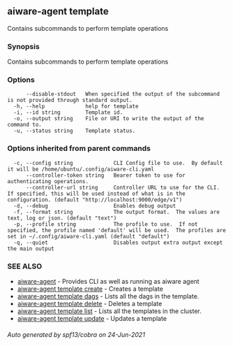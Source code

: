 ## aiware-agent template

Contains subcommands to perform template operations

### Synopsis

Contains subcommands to perform template operations

### Options

```
      --disable-stdout   When specified the output of the subcommand is not provided through standard output.
  -h, --help             help for template
  -i, --id string        Template id.
  -o, --output string    File or URI to write the output of the command to.
  -u, --status string    Template status.
```

### Options inherited from parent commands

```
  -c, --config string             CLI Config file to use.  By default it will be /home/ubuntu/.config/aiware-cli.yaml
      --controller-token string   Bearer token to use for authenticating operations.
      --controller-url string     Controller URL to use for the CLI.  If specified, this will be used instead of what is in the configuration. (default "http://localhost:9000/edge/v1")
  -d, --debug                     Enables debug output
  -f, --format string             The output format.  The values are text, log or json. (default "text")
  -p, --profile string            The profile to use.  If not specified, the profile named 'default' will be used.  The profiles are set in ~/.config/aiware-cli.yaml (default "default")
  -q, --quiet                     Disables output extra output except the main output
```

### SEE ALSO

* [aiware-agent](/cli/aiware-agent.md)	 - Provides CLI as well as running as aiware agent
* [aiware-agent template create](/cli/aiware-agent_template_create.md)	 - Creates a template
* [aiware-agent template dags](/cli/aiware-agent_template_dags.md)	 - Lists all the dags in the template.
* [aiware-agent template delete](/cli/aiware-agent_template_delete.md)	 - Deletes a template
* [aiware-agent template list](/cli/aiware-agent_template_list.md)	 - Lists all the templates in the cluster.
* [aiware-agent template update](/cli/aiware-agent_template_update.md)	 - Updates a template

###### Auto generated by spf13/cobra on 24-Jun-2021

